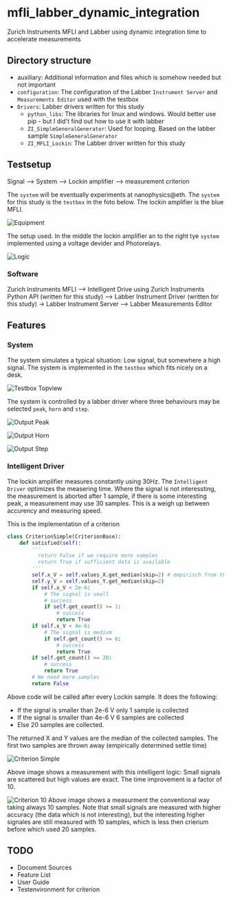 # mfli_labber_dynamic_integration

Zurich Instruments MFLI and Labber using dynamic integration time to accelerate measurements

## Directory structure

- auxiliary: Additional information and files which is somehow needed but not important
- `configuration`: The configuration of the Labber `Instrument Server` and `Measurements Editor` used with the testbox
- `Drivers`: Labber drivers written for this study
  - `python_libs`: The libraries for linux and windows. Would better use pip - but I did't find out how to use it with labber
  - `ZI_SimpleGeneralGenerator`: Used for looping. Based on the labber sample `SimpleGeneralGenerator`
  - `ZI_MFLI_Lockin`: The Labber driver written for this study

## Testsetup

Signal --> System --> Lockin amplifier --> measurement criterion

The `system` will be eventually experiments at nanophysics@eth. The `system` for this study is the `testbox` in the foto below. The lockin amplifier is the blue MFLI.

![Equipment](readme_setup_equipment.jpg)

The setup used. In the middle the lockin amplifier an to the right tye `system` implemented using a voltage devider and Photorelays.

![Logic](readme_setup_logic.png)

### Software


Zurich Instruments MFLI --> Intelligent Drive using Zurich Instruments Python API (written for this study) --> Labber Instrument Driver (written for this study) -> Labber Instrument Server --> Labber Measurements Editor

## Features

### System

The system simulates a typical situation: Low signal, but somewhere a high signal. The system is implemented in the `testbox` which fits nicely on a desk.

![Testbox Topview](readme_testbox_topview.jpg)

The system is controlled by a labber driver where three behaviours may be selected `peak`, `horn` and `step`.

![Output Peak](readme_system_peak.png)

![Output Horn](readme_system_horn.png)

![Output Step](readme_system_step.png)

### Intelligent Driver

The lockin amplifier measures constantly using 30Hz. The `Intelligent Driver` optimizes the measering time. Where the signal is not interessting, the measurement is aborted after 1 sample, if there is some interesting peak, a measurement may use 30 samples. This is a weigh up between accurency and measuring speed.

This is the implementation of a criterion

``` Python
class CriterionSimple(CriterionBase):
    def satisfied(self):
        '''
          return False if we require more samples
          return True if sufficient data is available
        '''
        self.x_V = self.values_X.get_median(skip=2) # empirisch from the step response: The first two samples are wrong
        self.y_V = self.values_Y.get_median(skip=2)
        if self.x_V < 2e-6:
            # The signal is small
            # success
            if self.get_count() >= 1:
                # success
                return True
        if self.x_V < 4e-6:
            # The signal is medium
            if self.get_count() >= 6:
                # success
                return True
        if self.get_count() >= 20:
            # success
            return True
        # We need more samples
        return False
```

Above code will be called after every Lockin sample. It does the following:

- If the signal is smaller than 2e-6 V only 1 sample is collected
- If the signal is smaller than 4e-6 V 6 samples are collected
- Else 20 samples are collected.

The returned X and Y values are the median of the collected samples. The first two samples are thrown away (empirically determined settle time)

![Criterion Simple](readme_criterion_simple.png)

Above image shows a measurement with this intelligent logic: Small signals are scattered but high values are exact. The time improvement is a factor of 10.

![Criterion 10](readme_criterion_10.png)
Above image shows a measurment the conventional way taking always 10 samples. Note that small signals are measured with higher accuracy (the data which is not interesting), but the interesting higher signales are still measured with 10 samples, which is less then crierium before which used 20 samples.

## TODO

- Document Sources
- Feature List
- User Guide
- Testenvironment for criterion